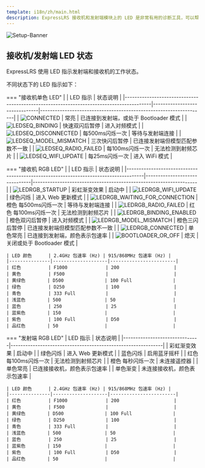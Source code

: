 ```yaml
---
template: i18n/zh/main.html
description: ExpressLRS 接收机和发射端模块上的 LED 是非常有用的诊断工具，可以帮助你判断设备当前状态。
---
```


![Setup-Banner](https://github.com/ExpressLRS/ExpressLRS-Hardware/raw/master/img/quick-start.png)

## 接收机/发射端 LED 状态

ExpressLRS 使用 LED 指示发射端和接收机的工作状态。

不同状态下的 LED 指示如下：

=== "接收机单色 LED"
    |                                                                                         | LED 指示                      | 状态说明                                                         |
    |-----------------------------------------------------------------------------------------|-------------------------------|-------------------------------------------------------------------|
    | ![CONNECTED](../assets/images/LED_ON.gif)                                               | 常亮                          | 已连接到发射端，或处于 Bootloader 模式                            |
    | ![LEDSEQ_BINDING](../assets/images/LEDSEQ_BINDING_10_10_10_100.gif)                     | 快速双闪后暂停                | 进入对频模式                                                      |
    | ![LEDSEQ_DISCONNECTED](../assets/images/LEDSEQ_DISCONNECTED_50_50.gif)                  | 每500ms闪烁一次              | 等待与发射端连接                                                  |
    | ![LEDSEQ_MODEL_MISMATCH](../assets/images/LEDSEQ_MODEL_MISMATCH_10_10_10_10_10_100.gif) | 三次快闪后暂停                  | 已连接发射端但模型匹配参数不一致                                  |
    | ![LEDSEQ_RADIO_FAILED](../assets/images/LEDSEQ_RADIO_FAILED_20_100.gif)                 | 每100ms闪烁一次                  | 无法检测到射频芯片                                                |
    | ![LEDSEQ_WIFI_UPDATE](../assets/images/LEDSEQ_WIFI_UPDATE_2_3.gif)                      | 每25ms闪烁一次              | 进入 WiFi 模式                                                    |

=== "接收机 RGB LED"
    |                                                                                     | LED 指示                      | 状态说明                                                         |
    |-------------------------------------------------------------------------------------|-------------------------------|-------------------------------------------------------------------|
    | ![LEDRGB_STARTUP](../assets/images/LEDSEQRGB_STARTUP.gif)                           | 彩虹渐变效果                  | 启动中                                                            |
    | ![LEDRGB_WIFI_UPDATE](../assets/images/LEDSEQRGB_WIFI_UPDATE.gif)                   | 绿色闪烁                      | 进入 Web 更新模式                                                 |
    | ![LEDRGB_WAITING_FOR_CONNECTION](../assets/images/LEDSEQRGB_WAITING_TO_CONNECT.gif) | 橙色 每500ms闪烁一次              | 等待与发射端连接                                                  |
    | ![LEDRGB_RADIO_FAILED](../assets/images/LEDSEQRGB_RADIO_FAILED.gif)                 | 红色 每100ms闪烁一次         | 无法检测到射频芯片                                                |
    | ![LEDRGB_BINDING_ENABLED](../assets/images/LEDSEQRGB_BINDING.gif)                   | 橙色双闪后暂停                | 进入对频模式                                                      |
    | ![LEDRGB_MODEL_MISMATCH](../assets/images/LEDSEQRGB_MODEL_MISMATCH.gif)             | 橙色三闪后暂停                | 已连接发射端但模型匹配参数不一致                                  |
    | ![LEDRGB_CONNECTED](../assets/images/LED_RGB_ON.png)                                | 单色常亮                      | 已连接到发射端，颜色表示包速率                                    |
    | ![BOOTLOADER_OR_OFF](../assets/images/LED_RGB_OFF.png)                              | 熄灭                          | 关闭或处于 Bootloader 模式                                        |

    | LED 颜色      | 2.4GHz 包速率 (Hz) | 915/868MHz 包速率 (Hz) |
    |---------------|--------------------|------------------------|
    | 红色          | F1000              | 200                    |
    | 黄色          | F500               |                        |
    | 黄绿色        | D500               | 100 Full               |
    | 绿色          | D250               | 100                    |
    | 青色          | 333 Full           |                        |
    | 浅蓝色        | 500                | 50                     |
    | 蓝色          | 250                | 25                     |
    | 蓝紫色        | 150                |                        |
    | 紫色          | 100 Full           | D50                    |
    | 品红色        | 50                 |                        |
    
=== "发射端 RGB LED"
    | LED 指示                      | 状态说明                                                     |
    |-------------------------------|--------------------------------------------------------------|
    | 彩虹渐变效果                  | 启动中                                                        |
    | 绿色闪烁                      | 进入 Web 更新模式                                             |
    | 蓝色闪烁                      | 启用蓝牙摇杆                                                  |
    | 红色 每100ms闪烁一次          | 无法检测到射频芯片                                            |
    | 橙色 每秒闪烁一次              | 未连接遥控器                                                  |
    | 单色常亮                      | 已连接接收机，颜色表示包速率                                  |
    | 单色渐变                      | 未连接接收机，颜色表示包速率                                  |

    | LED 颜色      | 2.4GHz 包速率 (Hz) | 915/868MHz 包速率 (Hz) |
    |---------------|--------------------|------------------------|
    | 红色          | F1000              | 200                    |
    | 黄色          | F500               |                        |
    | 黄绿色        | D500               | 100 Full               |
    | 绿色          | D250               | 100                    |
    | 青色          | 333 Full           |                        |
    | 浅蓝色        | 500                | 50                     |
    | 蓝色          | 250                | 25                     |
    | 蓝紫色        | 150                |                        |
    | 紫色          | 100 Full           | D50                    |
    | 品红色        | 50                 |                        |